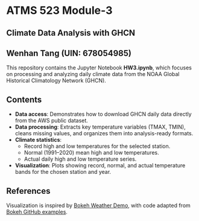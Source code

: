 # ATMS 523 Module-3
## Climate Data Analysis with GHCN

## Wenhan Tang (UIN: 678054985)


This repository contains the Jupyter Notebook **HW3.ipynb**, which focuses on processing and analyzing daily climate data from the NOAA Global Historical Climatology Network (GHCN).

## Contents
- **Data access**: Demonstrates how to download GHCN daily data directly from the AWS public dataset.
- **Data processing**: Extracts key temperature variables (TMAX, TMIN), cleans missing values, and organizes them into analysis-ready formats.
- **Climate statistics**:
  - Record high and low temperatures for the selected station.
  - Normal (1991–2020) mean high and low temperatures.
  - Actual daily high and low temperature series.
- **Visualization**: Plots showing record, normal, and actual temperature bands for the chosen station and year.

## References

Visualization is inspired by [Bokeh Weather Demo](https://demo.bokeh.org/weather),
with code adapted from [Bokeh GitHub examples](https://github.com/bokeh/bokeh/tree/branch-3.9/examples/server/app/weather).


